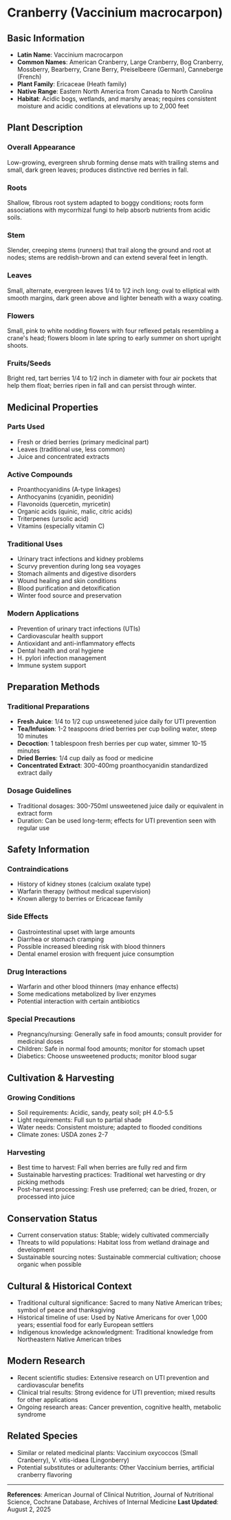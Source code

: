# Cranberry (Vaccinium macrocarpon)

## Basic Information
- **Latin Name**: Vaccinium macrocarpon
- **Common Names**: American Cranberry, Large Cranberry, Bog Cranberry, Mossberry, Bearberry, Crane Berry, Preiselbeere (German), Canneberge (French)
- **Plant Family**: Ericaceae (Heath family)
- **Native Range**: Eastern North America from Canada to North Carolina
- **Habitat**: Acidic bogs, wetlands, and marshy areas; requires consistent moisture and acidic conditions at elevations up to 2,000 feet

## Plant Description

### Overall Appearance
Low-growing, evergreen shrub forming dense mats with trailing stems and small, dark green leaves; produces distinctive red berries in fall.

### Roots
Shallow, fibrous root system adapted to boggy conditions; roots form associations with mycorrhizal fungi to help absorb nutrients from acidic soils.

### Stem
Slender, creeping stems (runners) that trail along the ground and root at nodes; stems are reddish-brown and can extend several feet in length.

### Leaves
Small, alternate, evergreen leaves 1/4 to 1/2 inch long; oval to elliptical with smooth margins, dark green above and lighter beneath with a waxy coating.

### Flowers
Small, pink to white nodding flowers with four reflexed petals resembling a crane's head; flowers bloom in late spring to early summer on short upright shoots.

### Fruits/Seeds
Bright red, tart berries 1/4 to 1/2 inch in diameter with four air pockets that help them float; berries ripen in fall and can persist through winter.

## Medicinal Properties

### Parts Used
- Fresh or dried berries (primary medicinal part)
- Leaves (traditional use, less common)
- Juice and concentrated extracts

### Active Compounds
- Proanthocyanidins (A-type linkages)
- Anthocyanins (cyanidin, peonidin)
- Flavonoids (quercetin, myricetin)
- Organic acids (quinic, malic, citric acids)
- Triterpenes (ursolic acid)
- Vitamins (especially vitamin C)

### Traditional Uses
- Urinary tract infections and kidney problems
- Scurvy prevention during long sea voyages
- Stomach ailments and digestive disorders
- Wound healing and skin conditions
- Blood purification and detoxification
- Winter food source and preservation

### Modern Applications
- Prevention of urinary tract infections (UTIs)
- Cardiovascular health support
- Antioxidant and anti-inflammatory effects
- Dental health and oral hygiene
- H. pylori infection management
- Immune system support

## Preparation Methods

### Traditional Preparations
- **Fresh Juice**: 1/4 to 1/2 cup unsweetened juice daily for UTI prevention
- **Tea/Infusion**: 1-2 teaspoons dried berries per cup boiling water, steep 10 minutes
- **Decoction**: 1 tablespoon fresh berries per cup water, simmer 10-15 minutes
- **Dried Berries**: 1/4 cup daily as food or medicine
- **Concentrated Extract**: 300-400mg proanthocyanidin standardized extract daily

### Dosage Guidelines
- Traditional dosages: 300-750ml unsweetened juice daily or equivalent in extract form
- Duration: Can be used long-term; effects for UTI prevention seen with regular use

## Safety Information

### Contraindications
- History of kidney stones (calcium oxalate type)
- Warfarin therapy (without medical supervision)
- Known allergy to berries or Ericaceae family

### Side Effects
- Gastrointestinal upset with large amounts
- Diarrhea or stomach cramping
- Possible increased bleeding risk with blood thinners
- Dental enamel erosion with frequent juice consumption

### Drug Interactions
- Warfarin and other blood thinners (may enhance effects)
- Some medications metabolized by liver enzymes
- Potential interaction with certain antibiotics

### Special Precautions
- Pregnancy/nursing: Generally safe in food amounts; consult provider for medicinal doses
- Children: Safe in normal food amounts; monitor for stomach upset
- Diabetics: Choose unsweetened products; monitor blood sugar

## Cultivation & Harvesting

### Growing Conditions
- Soil requirements: Acidic, sandy, peaty soil; pH 4.0-5.5
- Light requirements: Full sun to partial shade
- Water needs: Consistent moisture; adapted to flooded conditions
- Climate zones: USDA zones 2-7

### Harvesting
- Best time to harvest: Fall when berries are fully red and firm
- Sustainable harvesting practices: Traditional wet harvesting or dry picking methods
- Post-harvest processing: Fresh use preferred; can be dried, frozen, or processed into juice

## Conservation Status
- Current conservation status: Stable; widely cultivated commercially
- Threats to wild populations: Habitat loss from wetland drainage and development
- Sustainable sourcing notes: Sustainable commercial cultivation; choose organic when possible

## Cultural & Historical Context
- Traditional cultural significance: Sacred to many Native American tribes; symbol of peace and thanksgiving
- Historical timeline of use: Used by Native Americans for over 1,000 years; essential food for early European settlers
- Indigenous knowledge acknowledgment: Traditional knowledge from Northeastern Native American tribes

## Modern Research
- Recent scientific studies: Extensive research on UTI prevention and cardiovascular benefits
- Clinical trial results: Strong evidence for UTI prevention; mixed results for other applications
- Ongoing research areas: Cancer prevention, cognitive health, metabolic syndrome

## Related Species
- Similar or related medicinal plants: Vaccinium oxycoccos (Small Cranberry), V. vitis-idaea (Lingonberry)
- Potential substitutes or adulterants: Other Vaccinium berries, artificial cranberry flavoring

---

**References**: American Journal of Clinical Nutrition, Journal of Nutritional Science, Cochrane Database, Archives of Internal Medicine
**Last Updated**: August 2, 2025